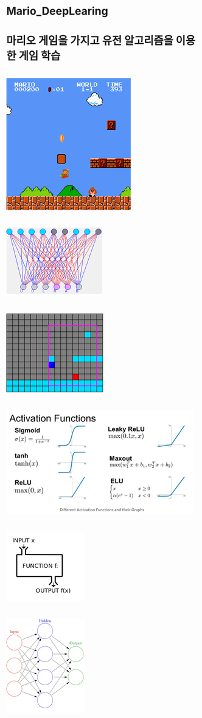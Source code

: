 # Mario_DeepLearing
# 마리오 게임을 가지고 유전 알고리즘을 이용한 게임 학습
    
# ![tabel](game_.png) 
# ![tabel](label_.png) 
# ![tabel](label2.png)
# ![tabel](label3.png)
# ![tabel](label4.png) 
# ![tabel](label5.png)



